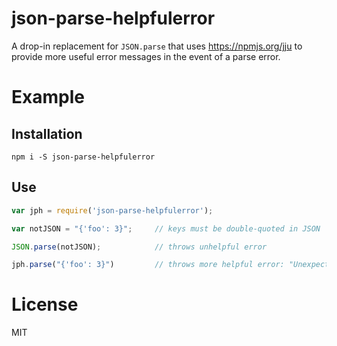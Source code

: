 # json-parse-helpfulerror

A drop-in replacement for `JSON.parse` that uses
<https://npmjs.org/jju> to provide more useful error messages in the event of a parse error.

# Example

## Installation

```
npm i -S json-parse-helpfulerror
```

## Use

```js
var jph = require('json-parse-helpfulerror');

var notJSON = "{'foo': 3}";     // keys must be double-quoted in JSON

JSON.parse(notJSON);            // throws unhelpful error

jph.parse("{'foo': 3}")         // throws more helpful error: "Unexpected token '\''..."
```

# License

MIT
